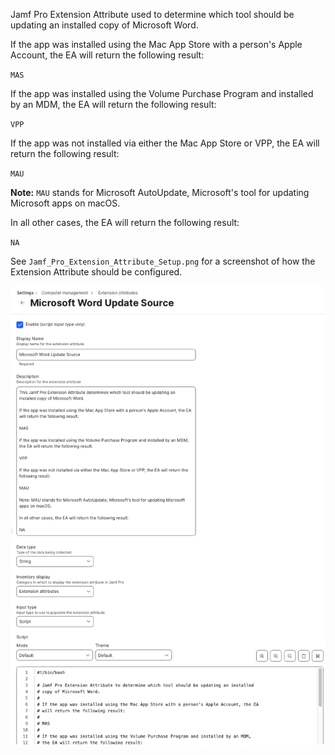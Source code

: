 Jamf Pro Extension Attribute used to determine which tool should be updating an installed
copy of Microsoft Word.

If the app was installed using the Mac App Store with a person's Apple Account, the EA will return the following result:

`MAS`

If the app was installed using the Volume Purchase Program and installed by an MDM, the EA will return the following result:

`VPP`

If the app was not installed via either the Mac App Store or VPP, the EA will return the following result:

`MAU`

**Note:** `MAU` stands for Microsoft AutoUpdate, Microsoft's tool for updating Microsoft apps on macOS.

In all other cases, the EA will return the following result:

`NA`

See `Jamf_Pro_Extension_Attribute_Setup.png` for a screenshot of how the Extension Attribute should be configured.

![Jamf_Pro_Extension_Attribute_Setup.png](Jamf_Pro_Extension_Attribute_Setup.png)